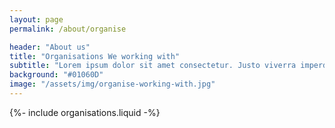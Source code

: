 ```yaml
---
layout: page
permalink: /about/organise

header: "About us"
title: "Organisations We working with"
subtitle: "Lorem ipsum dolor sit amet consectetur. Justo viverra imperdiet adipiscing proin fermentum massa hendrerit ultricies. Ut a magna eget augue. Rhoncus enim blandit amet pellentesque a nisi sit. Amet nibh risus neque in semper ac."
background: "#01060D"
image: "/assets/img/organise-working-with.jpg"  
---
```


{%-
include organisations.liquid
-%}